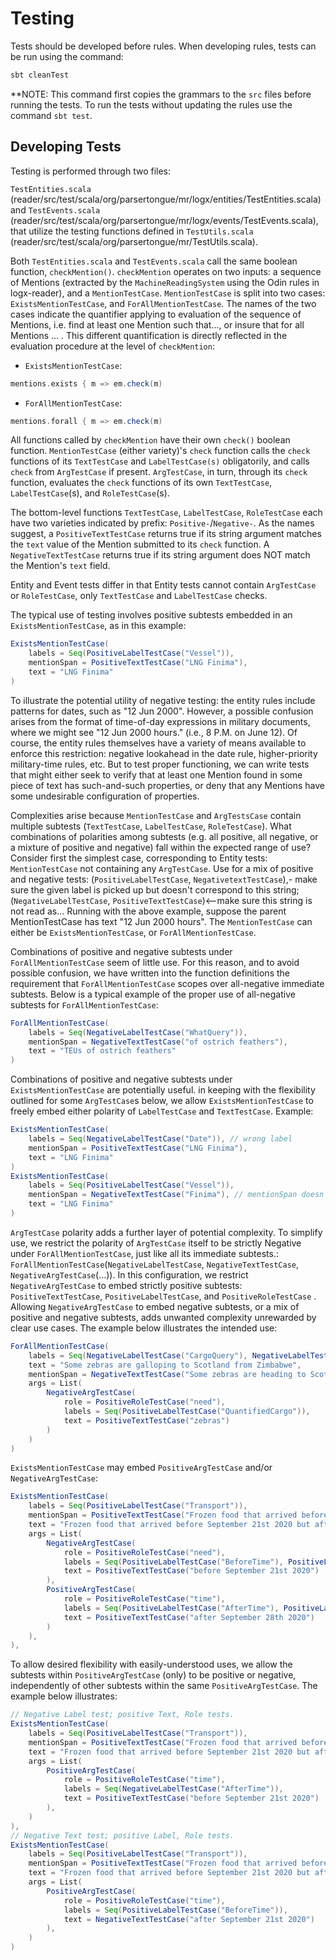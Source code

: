 # Testing

Tests should be developed before rules. When developing rules, tests can be run using the command:

```bash
sbt cleanTest
```

**NOTE: This command first copies the grammars to the `src` files before running the tests. To run the tests without updating the rules use the command ```sbt test```.

## Developing Tests

Testing is performed through two files:

`TestEntities.scala`  (reader/src/test/scala/org/parsertongue/mr/logx/entities/TestEntities.scala)
and `TestEvents.scala` (reader/src/test/scala/org/parsertongue/mr/logx/events/TestEvents.scala),
that utilize the testing functions defined in `TestUtils.scala` (reader/src/test/scala/org/parsertongue/mr/TestUtils.scala).

Both `TestEntities.scala` and `TestEvents.scala` call the same boolean function, `checkMention()`.
`checkMention` operates on two inputs: a sequence of Mentions (extracted by the `MachineReadingSystem` using the Odin rules in logx-reader), and a `MentionTestCase`.
`MentionTestCase` is split into two cases: `ExistsMentionTestCase`, and `ForAllMentionTestCase`. The names of the two cases indicate the quantifier applying to evaluation of the sequence of Mentions, i.e. find at least one Mention such that..., or insure that for all Mentions ... .
This different quantification is directly reflected in the evaluation procedure at the level of `checkMention`:

- `ExistsMentionTestCase`:

```scala
mentions.exists { m => em.check(m)
```

- `ForAllMentionTestCase`:

```scala
mentions.forall { m => em.check(m)
```

All functions called by `checkMention` have their own `check()` boolean function.
`MentionTestCase` (either variety)'s `check` function calls the `check` functions of its `TextTestCase` and `LabelTestCase(s)` obligatorily, and calls `check` from `ArgTestCase` if present.
`ArgTestCase`, in turn, through its `check` function, evaluates the `check` functions of its own `TextTestCase`, `LabelTestCase`(s), and `RoleTestCase`(s).

The bottom-level functions `TextTestCase`, `LabelTestCase`, `RoleTestCase` each have two varieties indicated by prefix: `Positive-`/`Negative-`. As the names suggest, a `PositiveTextTestCase` returns true if its string argument matches the `text` value of the Mention submitted to its `check` function. A `NegativeTextTestCase` returns true if its string argument does NOT match the Mention's `text` field.

Entity and Event tests differ in that Entity tests cannot contain `ArgTestCase` or `RoleTestCase`, only `TextTestCase` and `LabelTestCase` checks.

The typical use of testing involves positive subtests embedded in an `ExistsMentionTestCase`, as in this example:

```scala
ExistsMentionTestCase( 
    labels = Seq(PositiveLabelTestCase("Vessel")),
    mentionSpan = PositiveTextTestCase("LNG Finima"),
    text = "LNG Finima"
)
```

To illustrate the potential utility of negative testing: the entity rules include patterns for dates, such as "12 Jun 2000". However, a possible confusion arises from the format of time-of-day expressions in military documents, where we might see "12 Jun 2000 hours." (i.e., 8 P.M. on June 12). Of course, the entity rules themselves have a variety of means available to enforce this restriction: negative lookahead in the date rule, higher-priority military-time rules, etc. But to test proper functioning, we can write tests that might either seek to verify that at least one Mention found in some piece of text has such-and-such properties, or deny that any Mentions have some undesirable configuration of properties.

Complexities arise because `MentionTestCase` and `ArgTestsCase` contain multiple subtests (`TextTestCase`, `LabelTestCase`, `RoleTestCase`). What combinations of polarities among subtests (e.g. all positive, all negative, or a mixture of positive and negative) fall within the expected range of use?
Consider first the simplest case, corresponding to Entity tests: `MentionTestCase` not containing any `ArgTestCase`.
Use for a mix of positive and negative tests:
(`PositiveLabelTestCase`, `NegativetextTestCase`),- make sure the given label is picked up but doesn't correspond to this string;
(`NegativeLabelTestCase`, `PositiveTextTestCase`)<--make sure this string is not read as...
Running with the above example, suppose the parent MentionTestCase has text "12 Jun 2000 hours". The `MentionTestCase` can either be `ExistsMentionTestCase`, or `ForAllMentionTestCase`.

Combinations of positive and negative subtests under `ForAllMentionTestCase` seem of little use. For this reason, and to avoid possible confusion, we have written into the function definitions the requirement that `ForAllMentionTestCase` scopes over all-negative immediate subtests. Below is a typical example of the proper use of all-negative subtests for `ForAllMentionTestCase`:

```scala
ForAllMentionTestCase(
    labels = Seq(NegativeLabelTestCase("WhatQuery")), 
    mentionSpan = NegativeTextTestCase("of ostrich feathers"), 
    text = "TEUs of ostrich feathers"
)
```

Combinations of positive and negative subtests under `ExistsMentionTestCase` are potentially useful. in keeping with the flexibility outlined for some `ArgTestCase`s below, we allow `ExistsMentionTestCase` to freely embed either polarity of `LabelTestCase` and `TextTestCase`. Example:

```scala
ExistsMentionTestCase( 
    labels = Seq(NegativeLabelTestCase("Date")), // wrong label
    mentionSpan = PositiveTextTestCase("LNG Finima"),
    text = "LNG Finima"
)
ExistsMentionTestCase( 
    labels = Seq(PositiveLabelTestCase("Vessel")),
    mentionSpan = NegativeTextTestCase("Finima"), // mentionSpan doesn't match text
    text = "LNG Finima"
)
```

`ArgTestCase` polarity adds a further layer of potential complexity. To simplify use, we restrict the polarity of `ArgTestCase` itself to be strictly Negative under `ForAllMentionTestCase`, just like all its immediate subtests.: `ForAllMentionTestCase`(`NegativeLabelTestCase`, `NegativeTextTestCase`, `NegativeArgTestCase`(...)). In this configuration, we restrict `NegativeArgTestCase` to embed strictly positive subtests: `PositiveTextTestCase`, `PositiveLabelTestCase`, and `PositiveRoleTestCase` . Allowing `NegativeArgTestCase` to embed negative subtests, or a mix of positive and negative subtests, adds unwanted complexity unrewarded by clear use cases. The example below illustrates the intended use:

```scala
ForAllMentionTestCase(
    labels = Seq(NegativeLabelTestCase("CargoQuery"), NegativeLabelTestCase("QuantityQuery")),
    text = "Some zebras are galloping to Scotland from Zimbabwe",
    mentionSpan = NegativeTextTestCase("Some zebras are heading to Scotland from Zimbabwe"),
    args = List( 
        NegativeArgTestCase(
            role = PositiveRoleTestCase("need"),
            labels = Seq(PositiveLabelTestCase("QuantifiedCargo")),
            text = PositiveTextTestCase("zebras")
        )
    )
)
```

`ExistsMentionTestCase` may embed `PositiveArgTestCase` and/or `NegativeArgTestCase`:

```scala
ExistsMentionTestCase(
    labels = Seq(PositiveLabelTestCase("Transport")),
    mentionSpan = PositiveTextTestCase("Frozen food that arrived before September 21st 2020 but after September 28th 2020"),
    text = "Frozen food that arrived before September 21st 2020 but after September 28th 2020.",
    args = List(
        NegativeArgTestCase(
            role = PositiveRoleTestCase("need"),
            labels = Seq(PositiveLabelTestCase("BeforeTime"), PositiveLabelTestCase("TimeExpression")),
            text = PositiveTextTestCase("before September 21st 2020")
        ),
        PositiveArgTestCase(
            role = PositiveRoleTestCase("time"),
            labels = Seq(PositiveLabelTestCase("AfterTime"), PositiveLabelTestCase("TimeExpression")),
            text = PositiveTextTestCase("after September 28th 2020")
        )
    ),
),
```

To allow desired flexibility with easily-understood uses, we allow the subtests within `PositiveArgTestCase` (only) to be positive or negative, independently of other subtests within the same `PositiveArgTestCase`. The example below illustrates:

```scala
// Negative Label test; positive Text, Role tests.
ExistsMentionTestCase(
    labels = Seq(PositiveLabelTestCase("Transport")),
    mentionSpan = PositiveTextTestCase("Frozen food that arrived before September 21st 2020 but after September 28th 2020"),
    text = "Frozen food that arrived before September 21st 2020 but after September 28th 2020.",
    args = List(
        PositiveArgTestCase(
            role = PositiveRoleTestCase("time"),
            labels = Seq(NegativeLabelTestCase("AfterTime")),
            text = PositiveTextTestCase("before September 21st 2020")
        ),
    )
),
// Negative Text test; positive Label, Role tests.
ExistsMentionTestCase(
    labels = Seq(PositiveLabelTestCase("Transport")),
    mentionSpan = PositiveTextTestCase("Frozen food that arrived before September 21st 2020 but after September 28th 2020"),
    text = "Frozen food that arrived before September 21st 2020 but after September 28th 2020.",
    args = List(
        PositiveArgTestCase(
            role = PositiveRoleTestCase("time"),
            labels = Seq(PositiveLabelTestCase("BeforeTime")),
            text = NegativeTextTestCase("after September 21st 2020")
        ),
    )
)
```

